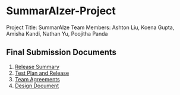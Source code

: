 # SummarAIzer-Project
Project Title: SummarAIze
Team Members: Ashton Liu, Koena Gupta, Amisha Kandi, Nathan Yu, Poojitha Panda

## Final Submission Documents
1. [Release Summary](release_summary.pdf)
2. [Test Plan and Release](test_plan.pdf)
3. [Team Agreements](team_agreements.pdf)
4. [Design Document](design_doc.pdf)

